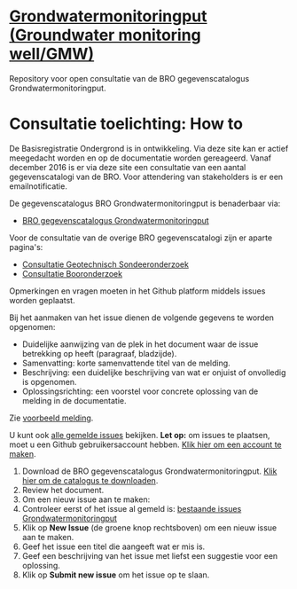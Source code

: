 # [Grondwatermonitoringput (Groundwater monitoring well/GMW)](https://broprogramma.github.io/GMW/)
Repository voor open consultatie van de BRO gegevenscatalogus Grondwatermonitoringput.

# Consultatie toelichting: How to

De Basisregistratie Ondergrond is in ontwikkeling. Via deze site kan er actief meegedacht worden en op de documentatie worden gereageerd. Vanaf december 2016 is er via deze site  een consultatie van een aantal gegevenscatalogi van de BRO. Voor attendering van stakeholders is er een emailnotificatie.

De gegevenscatalogus BRO Grondwatermonitoringput is benaderbaar via: 
- [BRO gegevenscatalogus Grondwatermonitoringput][3]

Voor de consultatie van de overige BRO gegevenscatalogi zijn er aparte pagina's:
- [Consultatie Geotechnisch Sondeeronderzoek][1]
- [Consultatie Booronderzoek][6]

Opmerkingen en vragen moeten in het Github platform middels issues worden geplaatst. 

Bij het aanmaken van het issue dienen de volgende gegevens te worden opgenomen:

- Duidelijke aanwijzing van de plek in het document waar de issue betrekking op heeft (paragraaf, bladzijde).
- Samenvatting: korte samenvattende titel van de melding.
- Beschrijving: een duidelijke beschrijving van wat er onjuist of onvolledig is opgenomen.
- Oplossingsrichting: een voorstel voor concrete oplossing van de melding in de documentatie.

Zie [voorbeeld melding][5].

U kunt ook [alle gemelde issues][4] bekijken.
**Let op:** om issues te plaatsen, moet u een Github gebruikersaccount hebben. [Klik hier om een account te maken][2]. 

1. Download de BRO gegevenscatalogus Grondwatermonitoringput. [Klik hier om de catalogus te downloaden][3]. 
2. Review het document.
3. Om een nieuw issue aan te maken: 
  1. Controleer eerst of het issue al gemeld is: [bestaande issues Grondwatermonitoringput][4]
  1. Klik op **New Issue** (de groene knop rechtsboven) om een nieuw issue aan te maken.
  1. Geef het issue een titel die aangeeft wat er mis is.
  1. Geef een beschrijving van het issue met liefst een suggestie voor een oplossing.
  1. Klik op **Submit new issue** om het issue op te slaan. 
  
[1]: https://github.com/BROprogramma/geotechnischsondeeronderzoek
[2]: https://github.com/join
[3]: https://www.broinfo.nl/sites/www.broinfo.nl/files/BROinfo_20161018%20Catalogus%20Grondwatermonitoringput%20v07.pdf
[4]: https://github.com/BROprogramma/grondwatermonitoringput/issues
[5]: https://github.com/BROprogramma/grondwatermonitoringput/issues/1
[6]: https://github.com/BROprogramma/booronderzoek

